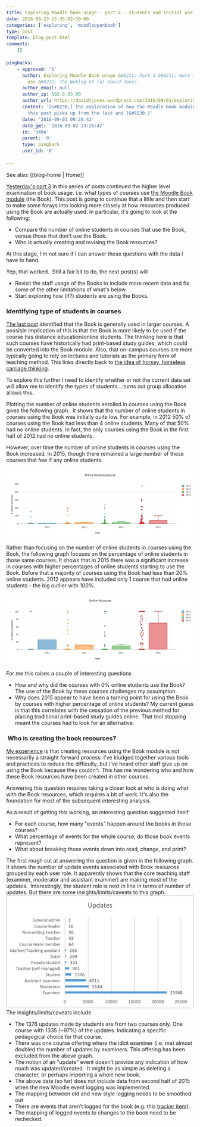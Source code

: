 ```yaml
---
title: Exploring Moodle book usage - part 4 - students and initial use
date: 2016-08-23 15:35:02+10:00
categories: ['exploring', 'moodleopenbook']
type: post
template: blog-post.html
comments:
    []
    
pingbacks:
    - approved: '1'
      author: Exploring Moodle Book usage &#8211; Part 5 &#8211; more staff and student
        use &#8211; The Weblog of (a) David Jones
      author_email: null
      author_ip: 192.0.83.90
      author_url: https://davidtjones.wordpress.com/2016/09/03/exploring-moodle-book-usage-part-5-more-staff-and-student-use/
      content: '[&#8230;] the exploration of how the Moodle Book module is being used,
        this post picks up from the last and [&#8230;]'
      date: '2016-09-03 09:28:42'
      date_gmt: '2016-09-02 23:28:42'
      id: '3404'
      parent: '0'
      type: pingback
      user_id: '0'
    
---
```


See also: [[blog-home | Home]]

[Yesterday's part 3](/blog2/2016/08/17/exploring-moodle-book-usage-part-3-who-and-how-much/) in this series of posts continued the higher level examination of book usage. i.e. what types of courses use [the Moodle Book module](https://docs.moodle.org/31/en/Book_module) (the Book). This post is going to continue that a little and then start to make some forays into looking more closely at how resources produced using the Book are actually used. In particular, it's going to look at the following:

- Compare the number of online students in courses that use the Book, versus those that don't use the Book.
- Who is actually creating and revising the Book resources?

At this stage, I'm not sure if I can answer these questions with the data I have to hand.

Yep, that worked.  Still a fair bit to do, the next post(s) will

- Revisit the staff usage of the Books to include more recent data and fix some of the other limitations of what's below.
- Start exploring how (if?) students are using the Books.

### Identifying type of students in courses

[The last post](/blog2/2016/08/17/exploring-moodle-book-usage-part-3-who-and-how-much/) identified that the Book is generally used in larger courses. A possible implication of this is that the Book is more likely to be used if the course has distance education/online students. The thinking here is that such courses have historically had print-based study guides, which could be converted into the Book module. Also, that on-campus courses are more typically going to rely on lectures and tutorials as the primary form of teaching method. This links directly back to [the idea of horsey, horseless carriage thinking](/blog2/2016/08/13/exploring-moodle-book-module-usage-part-1/#horsey).

To explore this further I need to identify whether or not the current data set will allow me to identify the types of students....turns out group allocation allows this.

Plotting the number of online students enrolled in courses using the Book gives the following graph.  It shows that the number of online students in courses using the Book was initially quite low. For example, in 2012 50% of courses using the Book had less than 4 online students. Many of that 50% had no online students. In fact, the only courses using the Book in the first half of 2012 had no online students.

However, over time the number of online students in courses using the Book increased. In 2015, though there remained a large number of these courses that few if any online students.

[![online Students](images/28435943894_00515e2f6d_z.jpg)](https://www.flickr.com/photos/david_jones/28435943894/in/dateposted-public/ "online Students")

Rather than focusing on the number of online students in courses using the Book, the following graph focuses on the percentage of online students in those same courses. It shows that in 2015 there was a significant increase in courses with higher percentages of online students starting to use the Book. Before that a majority of courses using the Book had less than 20% online students. 2012 appears have included only 1 course that had online students - the big outlier with 100%.

[![Online percentage students](images/28435943994_fbedc94f99_z.jpg)](https://www.flickr.com/photos/david_jones/28435943994/in/dateposted-public/ "Online percentage students")

For me this raises a couple of interesting questions

- How and why did the courses with 0% online students use the Book? The use of the Book by these courses challenges my assumption.
- Why does 2015 appear to have been a turning point for using the Book by courses with higher percentage of online students? My current guess is that this correlates with the cessation of the previous method for placing traditional print-based study guides online. That tool stopping meant the courses had to look for an alternative.

###  Who is creating the book resources?

[My experience](/blog2/2015/02/08/kludging-an-authoring-process-with-moodle-books-etc/) is that creating resources using the Book module is not necessarily a straight forward process. I've kludged together various tools and practices to reduce the difficulty, but I've heard other staff give up on using the Book because they couldn't. This has me wondering who and how these Book resources have been created in other courses.

Answering this question requires taking a closer look at who is doing what with the Book resources, which requires a bit of work. It's also the foundation for most of the subsequent interesting analysis.

As a result of getting this working, an interesting question suggested itself

- For each course, how many "events" happen around the books in those courses?
- What percentage of events for the whole course, do those book events represent?
- What about breaking those events down into read, change, and print?

The first rough cut at answering the question is given in the following graph. It shows the number of update events associated with Book resources grouped by each user role. It apparently shows that the core teaching staff (examiner, moderator and assistant examiner) are making most of the updates.  Interestingly, the student role is next in line in terms of number of updates. But there are some insights/limits/caveats to this graph. [![Book updates by role - 2012 to 2015](images/28482626313_324af02525_z.jpg)](https://www.flickr.com/photos/david_jones/28482626313/in/dateposted-public/ "Book updates by role - 2012 to 2015") The insights/limits/caveats include

- The 1376 updates made by students are from two courses only. One course with 1335 (~97%) of the updates. Indicating a specific pedagogical choice for that course.
- There was one course offering where the idiot examiner (i.e. me) almost doubled the number of updates by examiners. This offering has been excluded from the above graph.
- The notion of an "update" event doesn't provide any indication of how much was updated/created.  It might be as simple as deleting a character, or perhaps importing a whole new book.
- The above data (so far) does not include data from second half of 2015 when the new Moodle event logging was implemented.
- The mapping between old and new style logging needs to be smoothed out
- There are events that aren't logged for the book (e.g. this [tracker item](https://tracker.moodle.org/browse/MDL-45741)).
- The mapping of logged events to changes to the book need to be rechecked.